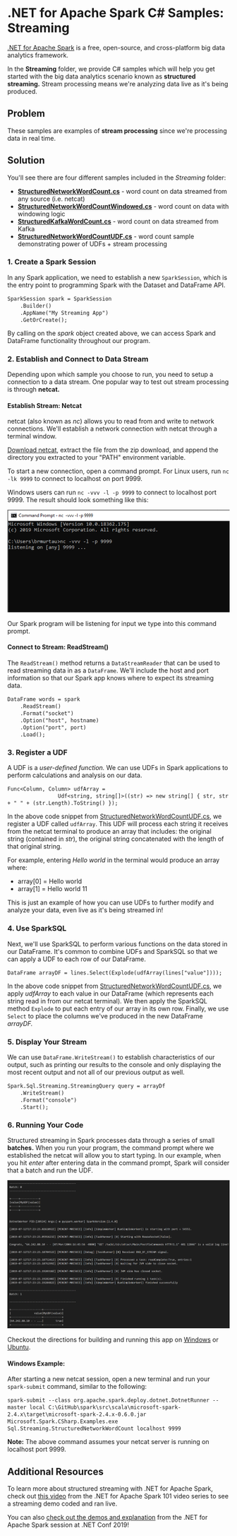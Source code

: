 # .NET for Apache Spark C# Samples: Streaming

[.NET for Apache Spark](https://dot.net/spark) is a free, open-source, and cross-platform big data analytics framework.

In the **Streaming** folder, we provide C# samples which will help you get started with the big data analytics scenario known as
**structured streaming.** Stream processing means we're analyzing data live as it's being produced.

## Problem

These samples are examples of **stream processing** since we're processing data in real time.

## Solution

You'll see there are four different samples included in the *Streaming* folder:
* **[StructuredNetworkWordCount.cs](StructuredNetworkWordCount.cs)** - word count on data streamed from any source (i.e. netcat)
* **[StructuredNetworkWordCountWindowed.cs](StructuredNetworkWordCountWindowed.cs)** - word count on data with windowing logic
* **[StructuredKafkaWordCount.cs](StructuredKafkaWordCount.cs)** - word count on data streamed from Kafka
* **[StructuredNetworkWordCountUDF.cs](StructuredNetworkWordCountUDF.cs)** - word count sample demonstrating power of UDFs + stream processing

### 1. Create a Spark Session

In any Spark application, we need to establish a new `SparkSession`, which is the entry point to programming Spark with the Dataset and DataFrame API.

```CSharp
SparkSession spark = SparkSession
    .Builder()
    .AppName("My Streaming App")
    .GetOrCreate();
```

By calling on the *spark* object created above, we can access Spark and DataFrame functionality throughout our program.

### 2. Establish and Connect to Data Stream

Depending upon which sample you choose to run, you need to setup a connection to a data stream. One popular way to test out stream processing is through **netcat.**

#### Establish Stream: Netcat

netcat (also known as *nc*) allows you to read from and write to network connections. We'll establish a network
connection with netcat through a terminal window.

[Download netcat](https://sourceforge.net/projects/nc110/files/), extract the file from the zip download, and append the 
directory you extracted to your "PATH" environment variable.

To start a new connection, open a command prompt. For Linux users, run ```nc -lk 9999``` to connect to localhost on port 9999.

Windows users can run ```nc -vvv -l -p 9999``` to connect to localhost port 9999. The result should look something like this:

![NetcatConnect](https://github.com/bamurtaugh/spark/blob/StreamingLog/examples/Microsoft.Spark.CSharp.Examples/Sql/Streaming/netconnect.PNG)

Our Spark program will be listening for input we type into this command prompt.

#### Connect to Stream: ReadStream()

The `ReadStream()` method returns a `DataStreamReader` that can be used to read streaming data in as a `DataFrame`. We'll include the host and port information so that our Spark app knows where to expect its streaming data.

```CSharp
DataFrame words = spark
    .ReadStream()
    .Format("socket")
    .Option("host", hostname)
    .Option("port", port)
    .Load();
```

### 3. Register a UDF

A UDF is a *user-defined function.* We can use UDFs in Spark applications to perform calculations and analysis on our data.

```CSharp
Func<Column, Column> udfArray =
                Udf<string, string[]>((str) => new string[] { str, str + " " + (str.Length).ToString() });
```

In the above code snippet from [StructuredNetworkWordCountUDF.cs](StructuredNetworkWordCountUDF.cs), we register a UDF called `udfArray`. This UDF will process each string it receives from the netcat terminal to produce an array that includes: the original string (contained in *str*), the original string concatenated with the length of that original string. 

For example, entering *Hello world* in the terminal would produce an array where:
* array[0] = Hello world
* array[1] = Hello world 11
    
This is just an example of how you can use UDFs to further modify and analyze your data, even live as it's being streamed in!

### 4. Use SparkSQL

Next, we'll use SparkSQL to perform various functions on the data stored in our DataFrame. It's common to combine UDFs and SparkSQL so that we can apply a UDF to each row of our DataFrame.

```CSharp
DataFrame arrayDF = lines.Select(Explode(udfArray(lines["value"])));
```

In the above code snippet from [StructuredNetworkWordCountUDF.cs](StructuredNetworkWordCountUDF.cs), we apply *udfArray* to each value in our DataFrame (which represents each string read in from our netcat terminal). We then apply the SparkSQL method `Explode` to put each entry of our array in its own row. Finally, we use `Select` to place the columns we've produced in the new DataFrame *arrayDF.*

### 5. Display Your Stream

We can use `DataFrame.WriteStream()` to establish characteristics of our output, such as printing our results to the console and only displaying the most recent output and not all of our previous output as well. 

```CSharp
Spark.Sql.Streaming.StreamingQuery query = arrayDf
    .WriteStream()
    .Format("console")
    .Start();
```

### 6. Running Your Code

Structured streaming in Spark processes data through a series of small **batches.** 
When you run your program, the command prompt where we established the netcat will allow you to start typing.
In our example, when you hit *enter* after entering data in the command prompt, Spark will consider that a batch and run the UDF. 

![StreamingOutput](https://github.com/bamurtaugh/spark/blob/StreamingLog/examples/Microsoft.Spark.CSharp.Examples/Sql/Streaming/streamingnc.PNG)

Checkout the directions for building and running this app on [Windows](../../../../../../docs/building/windows-instructions.md) or [Ubuntu](../../../../../../docs/building/ubuntu-instructions.md).

#### Windows Example:

After starting a new netcat session, open a new terminal and run your `spark-submit` command, similar to the following:

```CSharp
spark-submit --class org.apache.spark.deploy.dotnet.DotnetRunner --master local C:\GitHub\spark\src\scala\microsoft-spark-2.4.x\target\microsoft-spark-2.4.x-0.6.0.jar Microsoft.Spark.CSharp.Examples.exe Sql.Streaming.StructuredNetworkWordCount localhost 9999
```

**Note:** The above command assumes your netcat server is running on localhost port 9999.

## Additional Resources

To learn more about structured streaming with .NET for Apache Spark, check out [this video](https://channel9.msdn.com/Series/NET-for-Apache-Spark-101/Structured-Streaming-with-NET-for-Apache-Spark) from the .NET for Apache Spark 101 video series to see a streaming demo coded and ran live.

You can also [check out the demos and explanation](https://youtu.be/ZWsYMQ0Sw1o) from the .NET for Apache Spark session at .NET Conf 2019!
